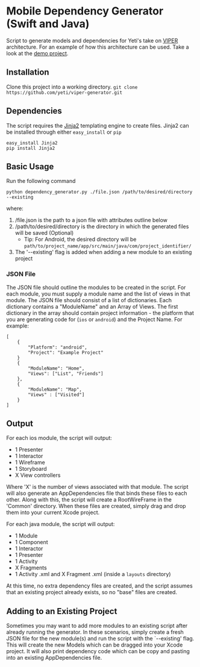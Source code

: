 Mobile Dependency Generator (Swift and Java)
============================================

Script to generate models  and dependencies for Yeti's take on [VIPER](http://www.objc.io/issue-13/viper.html) architecture. For an example of how this architecture can be used. Take a look at the [demo project](https://github.com/yeti/searching-for-yeti-viper-demo).


## Installation
Clone this project into a working directory.
`git clone https://github.com/yeti/viper-generator.git`

## Dependencies
The script requires the [Jinja2](http://jinja.pocoo.org/docs/dev/intro/) templating engine to create files. Jinja2 can be installed through either `easy_install` or `pip`
```
easy_install Jinja2
pip install Jinja2
```

## Basic Usage
Run the following command
```
python dependency_generator.py ./file.json /path/to/desired/directory --existing
```
where:

1. /file.json is the path to a json file with attributes outline below
2. /path/to/desired/directory is the directory in which the generated files will be saved (Optional)
    - Tip: For Android, the desired directory will be `path/to/project_name/app/src/main/java/com/project_identifier/`
3.  The '--existing' flag is added when adding a new module to an existing project

### JSON File
The JSON file should outline the modules to be created in the script. For each module, you must supply a module name and the list of views in that module. The JSON file should 
consist of a list of dictionaries. Each dictionary contains a "ModuleName" and an Array of Views. 
The first dictionary in the array should contain project information - the platform that you are generating code for (`ios` or `android`) and the Project Name.
For example:
```
[
    {
        "Platform": "android",
        "Project": "Example Project"
    }
    {
        "ModuleName": "Home", 
        "Views": ["List", "Friends"]
    },
    {   
        "ModuleName": "Map", 
        "Views" : ["Visited"]
    }
]

```
## Output
For each ios module, the script will output:
- 1 Presenter
- 1 Interactor
- 1 Wireframe
- 1 Storyboard
- X View controllers

Where 'X' is the number of views associated with that module.
The script will also generate an AppDependencies file that binds these files to each other.
Along with this, the script will create a RootWireFrame in the 'Common' directory.
When these files are created, simply drag and drop them into your current Xcode project.

For each java module, the script will output:
- 1 Module
- 1 Component
- 1 Interactor
- 1 Presenter
- 1 Activity
- X Fragments
- 1 Activity .xml and X Fragment .xml (inside a `layouts` directory)

At this time, no extra dependency files are created, and the script assumes that an existing project already exists, so no "base" files are created.


## Adding to an Existing Project
Sometimes you may want to add more modules to an existing script after already running the generator.
In these scenarios, simply create a fresh JSON file for the new module(s) and run the script with the `--existing' flag. This will create the new Models which can be dragged into your Xcode project. It will also print dependency code which can be copy and pasting into an existing AppDependencies file.


